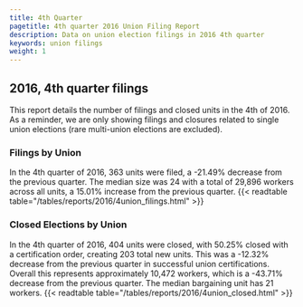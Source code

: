 ```yaml
---
title: 4th Quarter 
pagetitle: 4th quarter 2016 Union Filing Report
description: Data on union election filings in 2016 4th quarter 
keywords: union filings
weight: 1
---
```


## 2016, 4th quarter filings

This report details the number of filings and closed units in the 4th of 2016. As a reminder, we are only showing filings and closures related to single union elections (rare multi-union elections are excluded).

### Filings by Union
In the 4th quarter of 2016, 363 units were filed, a -21.49% decrease from the previous quarter. The median size was 24 with a total of 29,896 workers across all units, a 15.01% increase from the previous quarter.
{{< readtable table="/tables/reports/2016/4union_filings.html" >}}

### Closed Elections by Union
In the 4th quarter of 2016, 404 units were closed, with 50.25% closed with a certification order, creating 203 total new units. This was a -12.32% decrease from the previous quarter in successful union certifications. Overall this represents approximately 10,472 workers, which is a -43.71% decrease from the previous quarter. The median bargaining unit has 21 workers.
{{< readtable table="/tables/reports/2016/4union_closed.html" >}}
